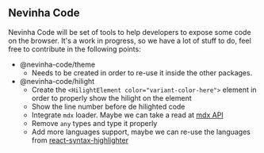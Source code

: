 ## Nevinha Code

Nevinha Code will be set of tools to help developers to expose some code on the browser. It's a work in progress, so we have a lot of stuff to do, feel free to contribute in the following points:

- @nevinha-code/theme
  - Needs to be created in order to re-use it inside the other packages.
- @nevinha-code/hilight
  - Create the `<HilightElement color="variant-color-here">` element in order to properly show the hilight on the element
  - Show the line number before de hilighted code
  - Integrate `mdx` loader. Maybe we can take a read at [mdx API](https://mdxjs.com/advanced/api)
  - Remove `any` types and type it properly
  - Add more languages support, maybe we can re-use the languages from [react-syntax-highlighter](https://github.com/react-syntax-highlighter/react-syntax-highlighter)
